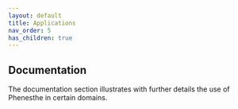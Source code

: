 ```yaml
---
layout: default
title: Applications
nav_order: 5 
has_children: true
---
```


## Documentation

The documentation section illustrates with further details the use of Phenesthe in certain domains.  
